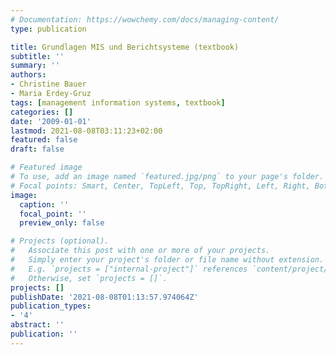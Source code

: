 ```yaml
---
# Documentation: https://wowchemy.com/docs/managing-content/
type: publication

title: Grundlagen MIS und Berichtsysteme (textbook)
subtitle: ''
summary: ''
authors:
- Christine Bauer
- Maria Erdey-Gruz
tags: [management information systems, textbook]
categories: []
date: '2009-01-01'
lastmod: 2021-08-08T03:11:23+02:00
featured: false
draft: false

# Featured image
# To use, add an image named `featured.jpg/png` to your page's folder.
# Focal points: Smart, Center, TopLeft, Top, TopRight, Left, Right, BottomLeft, Bottom, BottomRight.
image:
  caption: ''
  focal_point: ''
  preview_only: false

# Projects (optional).
#   Associate this post with one or more of your projects.
#   Simply enter your project's folder or file name without extension.
#   E.g. `projects = ["internal-project"]` references `content/project/deep-learning/index.md`.
#   Otherwise, set `projects = []`.
projects: []
publishDate: '2021-08-08T01:13:57.974064Z'
publication_types:
- '4'
abstract: ''
publication: ''
---
```


